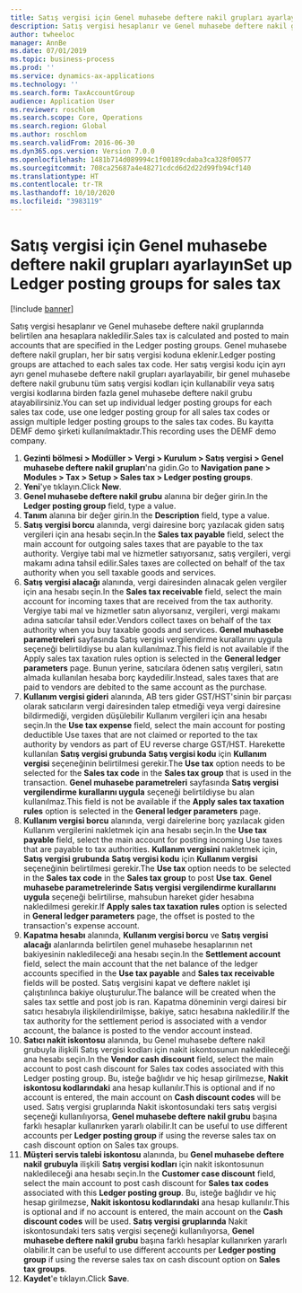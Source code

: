 ```yaml
---
title: Satış vergisi için Genel muhasebe deftere nakil grupları ayarlayın
description: Satış vergisi hesaplanır ve Genel muhasebe deftere nakil gruplarında belirtilen ana hesaplara nakledilir.
author: twheeloc
manager: AnnBe
ms.date: 07/01/2019
ms.topic: business-process
ms.prod: ''
ms.service: dynamics-ax-applications
ms.technology: ''
ms.search.form: TaxAccountGroup
audience: Application User
ms.reviewer: roschlom
ms.search.scope: Core, Operations
ms.search.region: Global
ms.author: roschlom
ms.search.validFrom: 2016-06-30
ms.dyn365.ops.version: Version 7.0.0
ms.openlocfilehash: 1481b714d089994c1f00189cdaba3ca328f00577
ms.sourcegitcommit: 708ca25687a4e48271cdcd6d2d22d99fb94cf140
ms.translationtype: HT
ms.contentlocale: tr-TR
ms.lasthandoff: 10/10/2020
ms.locfileid: "3983119"
---
```

# <a name="set-up-ledger-posting-groups-for-sales-tax"></a><span data-ttu-id="10ab7-103">Satış vergisi için Genel muhasebe deftere nakil grupları ayarlayın</span><span class="sxs-lookup"><span data-stu-id="10ab7-103">Set up Ledger posting groups for sales tax</span></span>

[!include [banner](../../includes/banner.md)]

<span data-ttu-id="10ab7-104">Satış vergisi hesaplanır ve Genel muhasebe deftere nakil gruplarında belirtilen ana hesaplara nakledilir.</span><span class="sxs-lookup"><span data-stu-id="10ab7-104">Sales tax is calculated and posted to main accounts that are specified in the Ledger posting groups.</span></span> <span data-ttu-id="10ab7-105">Genel muhasebe deftere nakil grupları, her bir satış vergisi koduna eklenir.</span><span class="sxs-lookup"><span data-stu-id="10ab7-105">Ledger posting groups are attached to each sales tax code.</span></span> <span data-ttu-id="10ab7-106">Her satış vergisi kodu için ayrı ayrı genel muhasebe deftere nakil grupları ayarlayabilir, bir genel muhasebe deftere nakil grubunu tüm satış vergisi kodları için kullanabilir veya satış vergisi kodlarına birden fazla genel muhasebe deftere nakil grubu atayabilirsiniz.</span><span class="sxs-lookup"><span data-stu-id="10ab7-106">You can set up individual ledger posting groups for each sales tax code, use one ledger posting group for all sales tax codes or assign multiple ledger posting groups to the sales tax codes.</span></span> <span data-ttu-id="10ab7-107">Bu kayıtta DEMF demo şirketi kullanılmaktadır.</span><span class="sxs-lookup"><span data-stu-id="10ab7-107">This recording uses the DEMF demo company.</span></span> 

1. <span data-ttu-id="10ab7-108">**Gezinti bölmesi > Modüller > Vergi > Kurulum > Satış vergisi > Genel muhasebe deftere nakil grupları**'na gidin.</span><span class="sxs-lookup"><span data-stu-id="10ab7-108">Go to **Navigation pane > Modules > Tax > Setup > Sales tax > Ledger posting groups**.</span></span>
2. <span data-ttu-id="10ab7-109">**Yeni**'ye tıklayın.</span><span class="sxs-lookup"><span data-stu-id="10ab7-109">Click **New**.</span></span>
3. <span data-ttu-id="10ab7-110">**Genel muhasebe deftere nakil grubu** alanına bir değer girin.</span><span class="sxs-lookup"><span data-stu-id="10ab7-110">In the **Ledger posting group** field, type a value.</span></span>
4. <span data-ttu-id="10ab7-111">**Tanım** alanına bir değer girin.</span><span class="sxs-lookup"><span data-stu-id="10ab7-111">In the **Description** field, type a value.</span></span>
5. <span data-ttu-id="10ab7-112">**Satış vergisi borcu** alanında, vergi dairesine borç yazılacak giden satış vergileri için ana hesabı seçin.</span><span class="sxs-lookup"><span data-stu-id="10ab7-112">In the **Sales tax payable** field, select the main account for outgoing sales taxes that are payable to the tax authority.</span></span> <span data-ttu-id="10ab7-113">Vergiye tabi mal ve hizmetler satıyorsanız, satış vergileri, vergi makamı adına tahsil edilir.</span><span class="sxs-lookup"><span data-stu-id="10ab7-113">Sales taxes are collected on behalf of the tax authority when you sell taxable goods and services.</span></span>  
6. <span data-ttu-id="10ab7-114">**Satış vergisi alacağı** alanında, vergi dairesinden alınacak gelen vergiler için ana hesabı seçin.</span><span class="sxs-lookup"><span data-stu-id="10ab7-114">In the **Sales tax receivable** field, select the main account for incoming taxes that are received from the tax authority.</span></span> <span data-ttu-id="10ab7-115">Vergiye tabi mal ve hizmetler satın alıyorsanız, vergileri, vergi makamı adına satıcılar tahsil eder.</span><span class="sxs-lookup"><span data-stu-id="10ab7-115">Vendors collect taxes on behalf of the tax authority when you buy taxable goods and services.</span></span> <span data-ttu-id="10ab7-116">**Genel muhasebe parametreleri** sayfasında Satış vergisi vergilendirme kurallarını uygula seçeneği belirtildiyse bu alan kullanılmaz.</span><span class="sxs-lookup"><span data-stu-id="10ab7-116">This field is not available if the Apply sales tax taxation rules option is selected in the **General ledger parameters** page.</span></span> <span data-ttu-id="10ab7-117">Bunun yerine, satıcılara ödenen satış vergileri, satın almada kullanılan hesaba borç kaydedilir.</span><span class="sxs-lookup"><span data-stu-id="10ab7-117">Instead, sales taxes that are paid to vendors are debited to the same account as the purchase.</span></span>   
7. <span data-ttu-id="10ab7-118">**Kullanım vergisi gideri** alanında, AB ters gider GST/HST'sinin bir parçası olarak satıcıların vergi dairesinden talep etmediği veya vergi dairesine bildirmediği, vergiden düşülebilir Kullanım vergileri için ana hesabı seçin.</span><span class="sxs-lookup"><span data-stu-id="10ab7-118">In the **Use tax expense** field, select  the main account for posting deductible Use taxes that are not claimed or reported to the tax authority by vendors as part of EU reverse charge GST/HST.</span></span> <span data-ttu-id="10ab7-119">Harekette kullanılan **Satış vergisi grubunda** **Satış vergisi kodu** için **Kullanım vergisi** seçeneğinin belirtilmesi gerekir.</span><span class="sxs-lookup"><span data-stu-id="10ab7-119">The **Use tax** option needs to be selected for the **Sales tax code** in the **Sales tax group** that is used in the transaction.</span></span> <span data-ttu-id="10ab7-120">**Genel muhasebe parametreleri** sayfasında **Satış vergisi vergilendirme kurallarını uygula** seçeneği belirtildiyse bu alan kullanılmaz.</span><span class="sxs-lookup"><span data-stu-id="10ab7-120">This field is not be available if the **Apply sales tax taxation rules** option is selected in the **General ledger parameters** page.</span></span>   
8. <span data-ttu-id="10ab7-121">**Kullanım vergisi borcu** alanında, vergi dairelerine borç yazılacak giden Kullanım vergilerini nakletmek için ana hesabı seçin.</span><span class="sxs-lookup"><span data-stu-id="10ab7-121">In the **Use tax payable** field, select the main account for posting incoming Use taxes that are payable to tax authorities.</span></span> <span data-ttu-id="10ab7-122">**Kullanım vergisini** nakletmek için, **Satış vergisi grubunda** **Satış vergisi kodu** için **Kullanım vergisi** seçeneğinin belirtilmesi gerekir.</span><span class="sxs-lookup"><span data-stu-id="10ab7-122">The **Use tax** option needs to be selected in the **Sales tax code** in the **Sales tax group** to post **Use tax**.</span></span> <span data-ttu-id="10ab7-123">**Genel muhasebe parametrelerinde** **Satış vergisi vergilendirme kurallarını uygula** seçeneği belirtilirse, mahsubun hareket gider hesabına nakledilmesi gerekir.</span><span class="sxs-lookup"><span data-stu-id="10ab7-123">If **Apply sales tax taxation rules** option is selected in **General ledger parameters** page, the offset is posted to the transaction's expense account.</span></span>   
9. <span data-ttu-id="10ab7-124">**Kapatma hesabı** alanında, **Kullanım vergisi borcu** ve **Satış vergisi alacağı** alanlarında belirtilen genel muhasebe hesaplarının net bakiyesinin nakledileceği ana hesabı seçin.</span><span class="sxs-lookup"><span data-stu-id="10ab7-124">In the **Settlement account** field, select the main account that the net balance of the ledger accounts specified in the **Use tax payable** and **Sales tax receivable** fields will be posted.</span></span> <span data-ttu-id="10ab7-125">Satış vergisini kapat ve deftere naklet işi çalıştırılınca bakiye oluşturulur.</span><span class="sxs-lookup"><span data-stu-id="10ab7-125">The balance will be created when the sales tax settle and post job is ran.</span></span>  <span data-ttu-id="10ab7-126">Kapatma döneminin vergi dairesi bir satıcı hesabıyla ilişkilendirilmişse, bakiye, satıcı hesabına nakledilir.</span><span class="sxs-lookup"><span data-stu-id="10ab7-126">If the tax authority for the settlement period is associated with a vendor account, the balance is posted to the vendor account instead.</span></span>
10. <span data-ttu-id="10ab7-127">**Satıcı nakit iskontosu** alanında, bu Genel muhasebe deftere nakil grubuyla ilişkili Satış vergisi kodları için nakit iskontosunun nakledileceği ana hesabı seçin.</span><span class="sxs-lookup"><span data-stu-id="10ab7-127">In the **Vendor cash discount** field, select the main account to post cash discount for Sales tax codes associated with this Ledger posting group.</span></span> <span data-ttu-id="10ab7-128">Bu, isteğe bağlıdır ve hiç hesap girilmezse, **Nakit iskontosu kodlarındaki** ana hesap kullanılır.</span><span class="sxs-lookup"><span data-stu-id="10ab7-128">This is optional and if no account is entered,  the main account on **Cash discount codes** will be used.</span></span> <span data-ttu-id="10ab7-129">Satış vergisi gruplarında Nakit iskontosundaki ters satış vergisi seçeneği kullanılıyorsa, **Genel muhasebe deftere nakil grubu** başına farklı hesaplar kullanırken yararlı olabilir.</span><span class="sxs-lookup"><span data-stu-id="10ab7-129">It can be useful to use different accounts per **Ledger posting group** if using the reverse sales tax on cash discount option on Sales tax groups.</span></span>  
11. <span data-ttu-id="10ab7-130">**Müşteri servis talebi iskontosu** alanında, bu **Genel muhasebe deftere nakil grubuyla** ilişkili **Satış vergisi kodları** için nakit iskontosunun nakledileceği ana hesabı seçin.</span><span class="sxs-lookup"><span data-stu-id="10ab7-130">In the **Customer case discount** field, select the main account to post cash discount for **Sales tax codes** associated with this **Ledger posting group**.</span></span> <span data-ttu-id="10ab7-131">Bu, isteğe bağlıdır ve hiç hesap girilmezse, **Nakit iskontosu kodlarındaki** ana hesap kullanılır.</span><span class="sxs-lookup"><span data-stu-id="10ab7-131">This is optional and if no account is entered, the main account on the **Cash discount codes** will be used.</span></span> <span data-ttu-id="10ab7-132">**Satış vergisi gruplarında** Nakit iskontosundaki ters satış vergisi seçeneği kullanılıyorsa, **Genel muhasebe deftere nakil grubu** başına farklı hesaplar kullanırken yararlı olabilir.</span><span class="sxs-lookup"><span data-stu-id="10ab7-132">It can be useful to use different accounts per **Ledger posting group** if using the reverse sales tax on cash discount option on **Sales tax groups**.</span></span>  
12. <span data-ttu-id="10ab7-133">**Kaydet**'e tıklayın.</span><span class="sxs-lookup"><span data-stu-id="10ab7-133">Click **Save**.</span></span>

